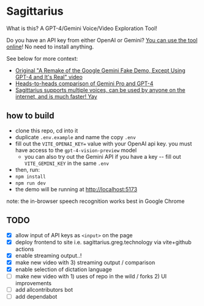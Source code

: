 # Sagittarius

What is this? A GPT-4/Gemini Voice/Video Exploration Tool!

Do you have an API key from either OpenAI or Gemini? [You can use the tool online](https://sagittarius.greg.technology/)! No need to install anything.

See below for more context:

- [Original "A Remake of the Google Gemini Fake Demo, Except Using GPT-4 and It's Real" video](https://www.youtube.com/watch?v=__nL7Vc0OCg)
- [Heads-to-heads comparison of Gemini Pro and GPT-4](https://www.youtube.com/watch?v=1RrkRA7wuoE)
- [Sagittarius supports multiple voices, can be used by anyone on the internet, and is much faster! Yay](https://www.youtube.com/watch?v=4i0Kc8Za5WI)

## how to build

- clone this repo, cd into it
- duplicate `.env.example` and name the copy `.env`
- fill out the `VITE_OPENAI_KEY=` value with your OpenAI api key. you must have access to the `gpt-4-vision-preview` model
  - you can also try out the Gemini API if you have a key -- fill out `VITE_GEMINI_KEY` in the same `.env`
- then, run:
- `npm install`
- `npm run dev`
- the demo will be running at [http://localhost:5173](http://localhost:5173)

note: the in-browser speech recognition works best in Google Chrome

## TODO

- [x] allow input of API keys as `<input>` on the page
- [x] deploy frontend to site i.e. sagittarius.greg.technology via vite+github actions
- [x] enable streaming output..!
- [x] make new video with 3) streaming output / comparison
- [x] enable selection of dictation language
- [ ] make new video with 1) uses of repo in the wild / forks 2) UI improvements
- [ ] add allcontributors bot
- [ ] add dependabot
